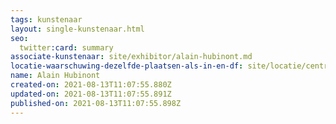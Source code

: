 ```yaml
---
tags: kunstenaar
layout: single-kunstenaar.html
seo:
  twitter:card: summary
associate-kunstenaar: site/exhibitor/alain-hubinont.md
locatie-waarschuwing-dezelfde-plaatsen-als-in-en-df: site/locatie/centre-protestant.md
name: Alain Hubinont
created-on: 2021-08-13T11:07:55.880Z
updated-on: 2021-08-13T11:07:55.891Z
published-on: 2021-08-13T11:07:55.898Z
---
```


